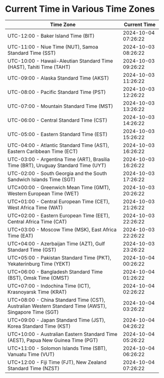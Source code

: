 # Current Time in Various Time Zones

| Time Zone | Current Time |
|-----------|--------------|
| UTC-12:00 - Baker Island Time (BIT) | 2024-10-04 07:26:22 |
| UTC-11:00 - Niue Time (NUT), Samoa Standard Time (SST) | 2024-10-03 08:26:22 |
| UTC-10:00 - Hawaii-Aleutian Standard Time (HAST), Tahiti Time (TAHT) | 2024-10-03 09:26:22 |
| UTC-09:00 - Alaska Standard Time (AKST) | 2024-10-03 11:26:22 |
| UTC-08:00 - Pacific Standard Time (PST) | 2024-10-03 12:26:22 |
| UTC-07:00 - Mountain Standard Time (MST) | 2024-10-03 13:26:22 |
| UTC-06:00 - Central Standard Time (CST) | 2024-10-03 14:26:22 |
| UTC-05:00 - Eastern Standard Time (EST) | 2024-10-03 15:26:22 |
| UTC-04:00 - Atlantic Standard Time (AST), Eastern Caribbean Time (ECT) | 2024-10-03 16:26:22 |
| UTC-03:00 - Argentina Time (ART), Brasília Time (BRT), Uruguay Standard Time (UYT) | 2024-10-03 16:26:22 |
| UTC-02:00 - South Georgia and the South Sandwich Islands Time (SGT) | 2024-10-03 17:26:22 |
| UTC±00:00 - Greenwich Mean Time (GMT), Western European Time (WET) | 2024-10-03 20:26:22 |
| UTC+01:00 - Central European Time (CET), West Africa Time (WAT) | 2024-10-03 21:26:22 |
| UTC+02:00 - Eastern European Time (EET), Central Africa Time (CAT) | 2024-10-03 22:26:22 |
| UTC+03:00 - Moscow Time (MSK), East Africa Time (EAT) | 2024-10-03 22:26:22 |
| UTC+04:00 - Azerbaijan Time (AZT), Gulf Standard Time (GST) | 2024-10-03 23:26:22 |
| UTC+05:00 - Pakistan Standard Time (PKT), Yekaterinburg Time (YEKT) | 2024-10-04 00:26:22 |
| UTC+06:00 - Bangladesh Standard Time (BST), Omsk Time (OMST) | 2024-10-04 01:26:22 |
| UTC+07:00 - Indochina Time (ICT), Krasnoyarsk Time (KRAT) | 2024-10-04 02:26:22 |
| UTC+08:00 - China Standard Time (CST), Australian Western Standard Time (AWST), Singapore Time (SGT) | 2024-10-04 03:26:22 |
| UTC+09:00 - Japan Standard Time (JST), Korea Standard Time (KST) | 2024-10-04 04:26:22 |
| UTC+10:00 - Australian Eastern Standard Time (AEST), Papua New Guinea Time (PGT) | 2024-10-04 05:26:22 |
| UTC+11:00 - Solomon Islands Time (SBT), Vanuatu Time (VUT) | 2024-10-04 06:26:22 |
| UTC+12:00 - Fiji Time (FJT), New Zealand Standard Time (NZST) | 2024-10-04 07:26:22 |
